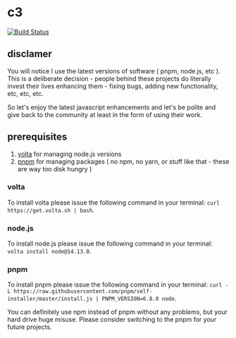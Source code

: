 # c3

[![Build Status](https://travis-ci.com/Dmitry-N-Medvedev/c3.svg?branch=main)](https://travis-ci.com/Dmitry-N-Medvedev/c3)

## disclamer

You will notice I use the latest versions of software ( pnpm, node.js, etc ). This is a deliberate decision - people behind these projects
do literally invest their lives enhancing them - fixing bugs, adding new functionality, etc, etc, etc.

So let's enjoy the latest javascript enhancements and let's be polite and give back to the community at least in the form of using their work.

## prerequisites

1. [volta](https://volta.sh/) for managing node.js versions
2. [pnpm](https://pnpm.js.org/) for managing packages ( no npm, no yarn, or stuff like that - these are way too disk hungry )

### volta

To install volta please issue the following command in your terminal: `curl https://get.volta.sh | bash`.

### node.js

To install node.js please issue the following command in your terminal: `volta install node@14.13.0`.

### pnpm

To install pnpm please issue the following command in your terminal: `curl -L https://raw.githubusercontent.com/pnpm/self-installer/master/install.js | PNPM_VERSION=6.8.0 node`.

You can definitely use npm instead of pnpm without any problems, but your hard drive huge misuse. Please consider switching to the pnpm for your future projects.
